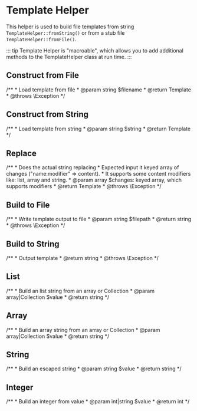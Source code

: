 # Template Helper

This helper is used to build file templates from string `TemplateHelper::fromString()` or from a stub file `TemplateHelper::fromFile()`.

::: tip
Template Helper is "macroable", which allows you to add additional methods to the TemplateHelper class at run time.
:::

## Construct from File
<helper-method method="fromFile">
    /**
     * Load template from file
     * @param string $filename
     * @return Template
     * @throws \Exception
     */
</helper-method>

## Construct from String
<helper-method method="fromString">
    /**
     * Load template from string
     * @param string $string
     * @return Template
     */
</helper-method>

## Replace
<helper-method method="replace">
    /**
     * Does the actual string replacing
     * Expected input it keyed array of changes ("name:modifier" => content).
     * It supports some content modifiers like: list, array and string.
     * @param array $changes: keyed array, which supports modifiers
     * @return Template
     * @throws \Exception
     */
</helper-method>

## Build to File
<helper-method method="toFile">
    /**
     * Write template output to file
     * @param string $filepath
     * @return string
     * @throws \Exception
     */
</helper-method>

## Build to String
<helper-method method="toString">
    /**
     * Output template
     * @return string
     * @throws \Exception
     */
</helper-method>

## List
<helper-method method="list">
    /**
     * Build an list string from an array or Collection
     * @param array|Collection $value
     * @return string
     */
</helper-method>

## Array
<helper-method method="array">
    /**
     * Build an array string from an array or Collection
     * @param array|Collection $value
     * @return string
     */
</helper-method>

## String
<helper-method method="string">
    /**
     * Build an escaped string
     * @param string $value
     * @return string
     */
</helper-method>

## Integer
<helper-method method="integer">
    /**
     * Build an integer from value
     * @param int|string $value
     * @return int
     */
</helper-method>
